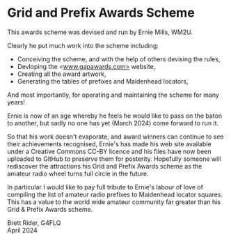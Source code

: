 # Grid and Prefix Awards Scheme

This awards scheme was devised and run by Ernie Mills, WM2U.

Clearly he put much work into the scheme including:

* Conceiving the scheme, and with the help of others devising the rules,
* Devloping the <www.gapawards.com> website,
* Creating all the award artwork,
* Generating the tables of prefixes and Maidenhead locators,

And most importantly, for operating and maintaining the scheme for many years!

Ernie is now of an age whereby he feels he would like to pass on the baton to another, but sadly no one has yet (March 2024) come forward to run it.

So that his work doesn't evaporate, and award winners can continue to see their achievements recognised, Ernie's has made his web site available under a Creative Commons CC-BY licence and his files have now been uploaded to GitHub to preserve them for posterity. Hopefully someone will rediscover the attractions his Grid and Prefix Awards scheme as the amateur radio wheel turns full circle in the future.

In particular I would like to pay full tribute to Ernie's labour of love of compiling the list of amateur radio prefixes to Maidenhead locator squares. This has a value to the world wide amateur community far greater than his Grid & Prefix Awards scheme.

Brett Rider, G4FLQ  
April 2024

